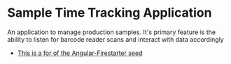 # Sample Time Tracking Application

An application to manage production samples. It's primary feature is the ability to listen for barcode reader scans and interact with data accordingly

- [This is a for of the Angular-Firestarter seed](https://github.com/codediodeio/angular-firestarter)

